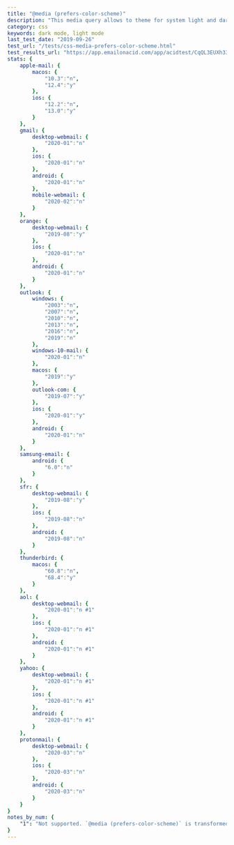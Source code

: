 ```yaml
---
title: "@media (prefers-color-scheme)"
description: "This media query allows to theme for system light and dark mode."
category: css
keywords: dark mode, light mode
last_test_date: "2019-09-26"
test_url: "/tests/css-media-prefers-color-scheme.html"
test_results_url: "https://app.emailonacid.com/app/acidtest/CqQL3EUXh33sQ8Q6rOkJapoIjxfDz99BUpXGjtT2ErWdN/list"
stats: {
    apple-mail: {
        macos: {
            "10.3":"n",
            "12.4":"y"
        },
        ios: {
            "12.2":"n",
			"13.0":"y"
        }
    },
    gmail: {
        desktop-webmail: {
            "2020-01":"n"
        },
        ios: {
            "2020-01":"n"
        },
        android: {
            "2020-01":"n"
        },
        mobile-webmail: {
            "2020-02":"n"
        }
    },
    orange: {
        desktop-webmail: {
            "2019-08":"y"
        },
        ios: {
            "2020-01":"n"
        },
        android: {
            "2020-01":"n"
        }
    },
    outlook: {
        windows: {
            "2003":"n",
            "2007":"n",
            "2010":"n",
            "2013":"n",
            "2016":"n",
            "2019":"n"
        },
        windows-10-mail: {
            "2020-01":"n"
        },
        macos: {
            "2019":"y"
        },
        outlook-com: {
            "2019-07":"y"
        },
        ios: {
            "2020-01":"y"
        },
        android: {
            "2020-01":"n"
        }
    },
    samsung-email: {
        android: {
            "6.0":"n"
        }
    },
    sfr: {
        desktop-webmail: {
            "2019-08":"y"
        },
        ios: {
            "2019-08":"n"
        },
        android: {
            "2019-08":"n"
        }
    },
    thunderbird: {
        macos: {
            "60.8":"n",
            "68.4":"y"
        }
    },
    aol: {
        desktop-webmail: {
            "2020-01":"n #1"
        },
        ios: {
            "2020-01":"n #1"
        },
        android: {
            "2020-01":"n #1"
        }
    },
    yahoo: {
        desktop-webmail: {
            "2020-01":"n #1"
        },
        ios: {
            "2020-01":"n #1"
        },
        android: {
            "2020-01":"n #1"
        }
    },
    protonmail: {
        desktop-webmail: {
            "2020-03":"n"
        },
        ios: {
            "2020-03":"n"
        },
        android: {
            "2020-03":"n"
        }
    }
}
notes_by_num: {
    "1": "Not supported. `@media (prefers-color-scheme)` is transformed into `@media ( _filtered_a )`."
}
---
```

